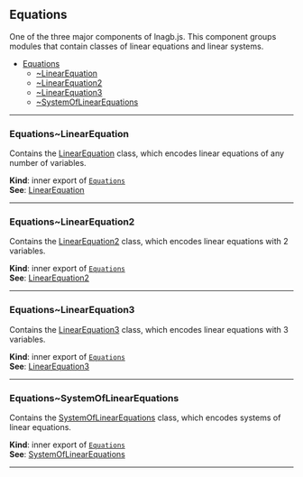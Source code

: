 <a name="module_Equations"></a>

## Equations
One of the three major components of lnagb.js. This component groups modules
that contain classes of linear equations and linear systems.


* [Equations](#module_Equations)
    * [~LinearEquation](#module_Equations..LinearEquation)
    * [~LinearEquation2](#module_Equations..LinearEquation2)
    * [~LinearEquation3](#module_Equations..LinearEquation3)
    * [~SystemOfLinearEquations](#module_Equations..SystemOfLinearEquations)


* * *

<a name="module_Equations..LinearEquation"></a>

### Equations~LinearEquation
Contains the [LinearEquation](./LinearEquation#module_LinearEquation..LinearEquation) class, which encodes
linear equations of any number of variables.

**Kind**: inner export of [<code>Equations</code>](#module_Equations)  
**See**: [LinearEquation](./LinearEquation#module_LinearEquation)  

* * *

<a name="module_Equations..LinearEquation2"></a>

### Equations~LinearEquation2
Contains the [LinearEquation2](./LinearEquation./LinearEquation2#module_LinearEquation2..LinearEquation2) class, which
encodes linear equations with 2 variables.

**Kind**: inner export of [<code>Equations</code>](#module_Equations)  
**See**: [LinearEquation2](./LinearEquation./LinearEquation2#module_LinearEquation2)  

* * *

<a name="module_Equations..LinearEquation3"></a>

### Equations~LinearEquation3
Contains the [LinearEquation3](./LinearEquation./LinearEquation3#module_LinearEquation3..LinearEquation3) class, which
encodes linear equations with 3 variables.

**Kind**: inner export of [<code>Equations</code>](#module_Equations)  
**See**: [LinearEquation3](./LinearEquation./LinearEquation3#module_LinearEquation3)  

* * *

<a name="module_Equations..SystemOfLinearEquations"></a>

### Equations~SystemOfLinearEquations
Contains the [SystemOfLinearEquations](./SystemOfLinearEquations#module_SystemOfLinearEquations..SystemOfLinearEquations)
class, which encodes systems of linear equations.

**Kind**: inner export of [<code>Equations</code>](#module_Equations)  
**See**: [SystemOfLinearEquations](./SystemOfLinearEquations#module_SystemOfLinearEquations)  

* * *

